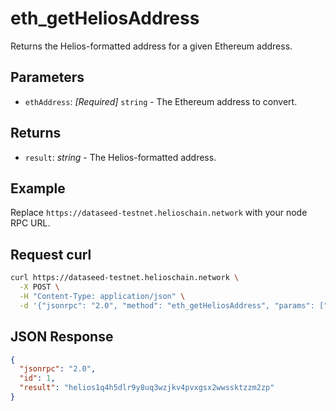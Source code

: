 # eth_getHeliosAddress

Returns the Helios-formatted address for a given Ethereum address.

## Parameters

- `ethAddress`: *[Required]* `string` - The Ethereum address to convert.

## Returns

- `result`: *string* - The Helios-formatted address.

## Example

Replace `https://dataseed-testnet.helioschain.network` with your node RPC URL.

## Request curl
```sh
curl https://dataseed-testnet.helioschain.network \
  -X POST \
  -H "Content-Type: application/json" \
  -d '{"jsonrpc": "2.0", "method": "eth_getHeliosAddress", "params": ["0xd8dA6BF26964aF9D7eEd9e03E53415D37aA96045"], "id": 1}'
```

## JSON Response
```json
{
  "jsonrpc": "2.0",
  "id": 1,
  "result": "helios1q4h5dlr9y8uq3wzjkv4pvxgsx2wwssktzzm2zp"
}
```